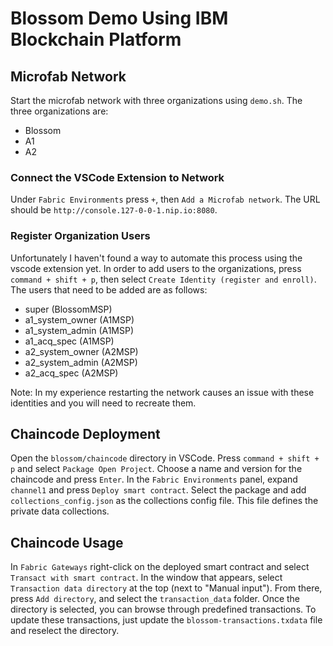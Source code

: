 # Blossom Demo Using IBM Blockchain Platform

## Microfab Network
Start the microfab network with three organizations using `demo.sh`. The three organizations are:

- Blossom
- A1
- A2

### Connect the VSCode Extension to Network
Under `Fabric Environments` press `+`, then `Add a Microfab network`.  The URL should be `http://console.127-0-0-1.nip.io:8080`.

### Register Organization Users
Unfortunately I haven't found a way to automate this process using the vscode extension yet.  In order to add users to 
the organizations, press `command + shift + p`, then select `Create Identity (register and enroll)`.
The users that need to be added are as follows:

- super (BlossomMSP)
- a1_system_owner (A1MSP)
- a1_system_admin (A1MSP)
- a1_acq_spec (A1MSP)
- a2_system_owner (A2MSP)
- a2_system_admin (A2MSP)
- a2_acq_spec (A2MSP)

Note: In my experience restarting the network causes an issue with these identities and you will need to 
recreate them.

## Chaincode Deployment
Open the `blossom/chaincode` directory in VSCode. Press `command + shift + p` and select `Package Open Project`. Choose 
a name and version for the chaincode and press `Enter`.  In the `Fabric Environments` panel, expand `channel1` and press
`Deploy smart contract`.  Select the package and add `collections_config.json` as the collections config file. This file 
defines the private data collections.

## Chaincode Usage
In `Fabric Gateways` right-click on the deployed smart contract and select `Transact with smart contract`.  In the window
that appears, select `Transaction data directory` at the top (next to "Manual input"). From there, press `Add directory`,
and select the `transaction_data` folder. Once the directory is selected, you can browse through predefined transactions.
To update these transactions, just update the `blossom-transactions.txdata` file and reselect the directory.